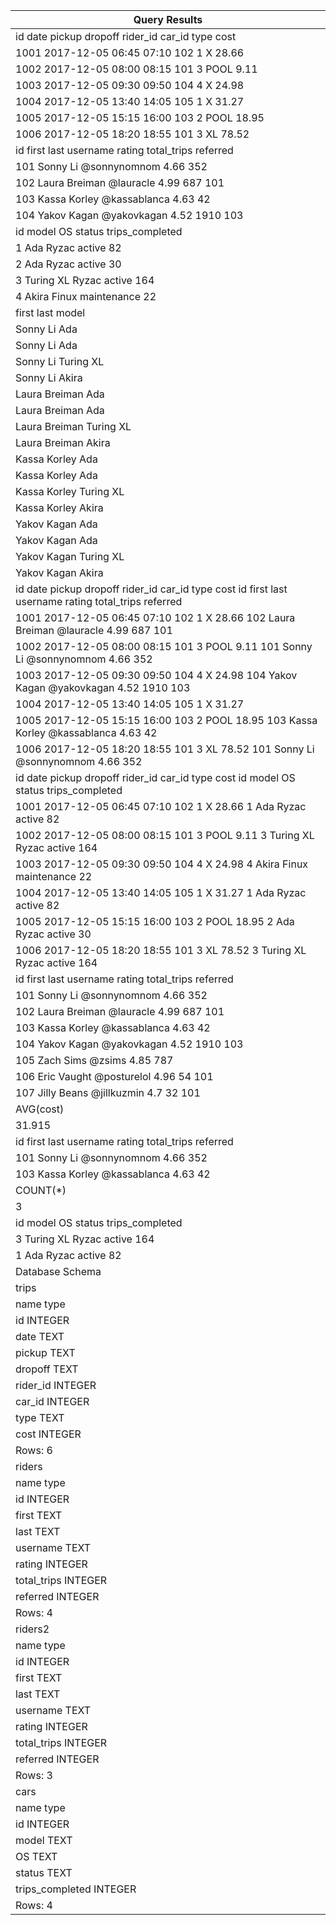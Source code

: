 | Query Results                                                                                       |
|-----------------------------------------------------------------------------------------------------|
| id	date	pickup	dropoff	rider_id	car_id	type	cost                                                    |
| 1001	2017-12-05	06:45	07:10	102	1	X	28.66                                                           |
| 1002	2017-12-05	08:00	08:15	101	3	POOL	9.11                                                         |
| 1003	2017-12-05	09:30	09:50	104	4	X	24.98                                                           |
| 1004	2017-12-05	13:40	14:05	105	1	X	31.27                                                           |
| 1005	2017-12-05	15:15	16:00	103	2	POOL	18.95                                                        |
| 1006	2017-12-05	18:20	18:55	101	3	XL	78.52                                                          |
| id	first	last	username	rating	total_trips	referred                                                  |
| 101	Sonny	Li	@sonnynomnom	4.66	352                                                                  |
| 102	Laura	Breiman	@lauracle	4.99	687	101                                                            |
| 103	Kassa	Korley	@kassablanca	4.63	42                                                               |
| 104	Yakov	Kagan	@yakovkagan	4.52	1910	103                                                           |
| id	model	OS	status	trips_completed                                                                  |
| 1	Ada	Ryzac	active	82                                                                               |
| 2	Ada	Ryzac	active	30                                                                               |
| 3	Turing XL	Ryzac	active	164                                                                        |
| 4	Akira	Finux	maintenance	22                                                                        |
| first	last	model                                                                                    |
| Sonny	Li	Ada                                                                                        |
| Sonny	Li	Ada                                                                                        |
| Sonny	Li	Turing XL                                                                                  |
| Sonny	Li	Akira                                                                                      |
| Laura	Breiman	Ada                                                                                   |
| Laura	Breiman	Ada                                                                                   |
| Laura	Breiman	Turing XL                                                                             |
| Laura	Breiman	Akira                                                                                 |
| Kassa	Korley	Ada                                                                                    |
| Kassa	Korley	Ada                                                                                    |
| Kassa	Korley	Turing XL                                                                              |
| Kassa	Korley	Akira                                                                                  |
| Yakov	Kagan	Ada                                                                                     |
| Yakov	Kagan	Ada                                                                                     |
| Yakov	Kagan	Turing XL                                                                               |
| Yakov	Kagan	Akira                                                                                   |
| id	date	pickup	dropoff	rider_id	car_id	type	cost	id	first	last	username	rating	total_trips	referred |
| 1001	2017-12-05	06:45	07:10	102	1	X	28.66	102	Laura	Breiman	@lauracle	4.99	687	101                  |
| 1002	2017-12-05	08:00	08:15	101	3	POOL	9.11	101	Sonny	Li	@sonnynomnom	4.66	352                      |
| 1003	2017-12-05	09:30	09:50	104	4	X	24.98	104	Yakov	Kagan	@yakovkagan	4.52	1910	103                 |
| 1004	2017-12-05	13:40	14:05	105	1	X	31.27                                                           |
| 1005	2017-12-05	15:15	16:00	103	2	POOL	18.95	103	Kassa	Korley	@kassablanca	4.63	42                  |
| 1006	2017-12-05	18:20	18:55	101	3	XL	78.52	101	Sonny	Li	@sonnynomnom	4.66	352                       |
| id	date	pickup	dropoff	rider_id	car_id	type	cost	id	model	OS	status	trips_completed                 |
| 1001	2017-12-05	06:45	07:10	102	1	X	28.66	1	Ada	Ryzac	active	82                                     |
| 1002	2017-12-05	08:00	08:15	101	3	POOL	9.11	3	Turing XL	Ryzac	active	164                            |
| 1003	2017-12-05	09:30	09:50	104	4	X	24.98	4	Akira	Finux	maintenance	22                              |
| 1004	2017-12-05	13:40	14:05	105	1	X	31.27	1	Ada	Ryzac	active	82                                     |
| 1005	2017-12-05	15:15	16:00	103	2	POOL	18.95	2	Ada	Ryzac	active	30                                  |
| 1006	2017-12-05	18:20	18:55	101	3	XL	78.52	3	Turing XL	Ryzac	active	164                             |
| id	first	last	username	rating	total_trips	referred                                                  |
| 101	Sonny	Li	@sonnynomnom	4.66	352                                                                  |
| 102	Laura	Breiman	@lauracle	4.99	687	101                                                            |
| 103	Kassa	Korley	@kassablanca	4.63	42                                                               |
| 104	Yakov	Kagan	@yakovkagan	4.52	1910	103                                                           |
| 105	Zach	Sims	@zsims	4.85	787                                                                       |
| 106	Eric	Vaught	@posturelol	4.96	54	101                                                             |
| 107	Jilly	Beans	@jillkuzmin	4.7	32	101                                                              |
| AVG(cost)                                                                                           |
| 31.915                                                                                              |
| id	first	last	username	rating	total_trips	referred                                                  |
| 101	Sonny	Li	@sonnynomnom	4.66	352                                                                  |
| 103	Kassa	Korley	@kassablanca	4.63	42                                                               |
| COUNT(*)                                                                                            |
| 3                                                                                                   |
| id	model	OS	status	trips_completed                                                                  |
| 3	Turing XL	Ryzac	active	164                                                                        |
| 1	Ada	Ryzac	active	82                                                                               |
| Database Schema                                                                                     |
| trips                                                                                               |
| name	type                                                                                           |
| id	INTEGER                                                                                          |
| date	TEXT                                                                                           |
| pickup	TEXT                                                                                         |
| dropoff	TEXT                                                                                        |
| rider_id	INTEGER                                                                                    |
| car_id	INTEGER                                                                                      |
| type	TEXT                                                                                           |
| cost	INTEGER                                                                                        |
| Rows: 6                                                                                             |
| riders                                                                                              |
| name	type                                                                                           |
| id	INTEGER                                                                                          |
| first	TEXT                                                                                          |
| last	TEXT                                                                                           |
| username	TEXT                                                                                       |
| rating	INTEGER                                                                                      |
| total_trips	INTEGER                                                                                 |
| referred	INTEGER                                                                                    |
| Rows: 4                                                                                             |
| riders2                                                                                             |
| name	type                                                                                           |
| id	INTEGER                                                                                          |
| first	TEXT                                                                                          |
| last	TEXT                                                                                           |
| username	TEXT                                                                                       |
| rating	INTEGER                                                                                      |
| total_trips	INTEGER                                                                                 |
| referred	INTEGER                                                                                    |
| Rows: 3                                                                                             |
| cars                                                                                                |
| name	type                                                                                           |
| id	INTEGER                                                                                          |
| model	TEXT                                                                                          |
| OS	TEXT                                                                                             |
| status	TEXT                                                                                         |
| trips_completed	INTEGER                                                                             |
| Rows: 4                                                                                             |
